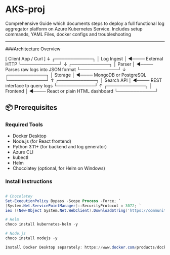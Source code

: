 # AKS-proj
Comprehensive Guide which documents steps to deploy a full functional log aggregator platform on Azure Kubernetes Service. Includes setup commands, YAML Files, docker configs and troubleshooting

 ---

 ###Architecture Overview

[ Client App / Curl ] 
        ↓
   ┌────────────┐
   │ Log Ingest │ ◄──── External HTTP
   └────────────┘
        ↓
   ┌────────────┐
   │ Parser     │ ◄──── Parses raw logs into JSON format
   └────────────┘
        ↓
   ┌────────────┐
   │ Storage    │ ◄──── MongoDB or PostgreSQL
   └────────────┘
        ↑
   ┌────────────┐
   │ Search API │ ◄──── REST interface to query logs
   └────────────┘
        ↑
   ┌────────────┐
   │ Frontend   │ ◄──── React or plain HTML dashboard
   └────────────┘



## 📦 Prerequisites

### Required Tools

- Docker Desktop
- Node.js (for React frontend)
- Python 3.11+ (for backend and log generator)
- Azure CLI
- kubectl
- Helm
- Chocolatey (optional, for Helm on Windows)

### Install Instructions

```powershell

# Chocolatey
Set-ExecutionPolicy Bypass -Scope Process -Force; `
[System.Net.ServicePointManager]::SecurityProtocol = 3072; `
iex ((New-Object System.Net.WebClient).DownloadString('https://community.chocolatey.org/install.ps1'))

# Helm
choco install kubernetes-helm -y

# Node.js
choco install nodejs -y

Install Docker Desktop separately: https://www.docker.com/products/docker-desktop


